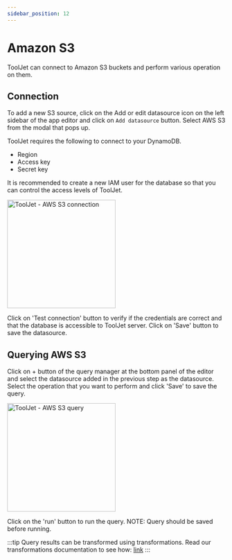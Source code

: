```yaml
---
sidebar_position: 12
---
```


# Amazon S3

ToolJet can connect to Amazon S3 buckets and perform various operation on them.

## Connection

To add a new S3 source, click on the Add or edit datasource icon on the left sidebar of the app editor and click on `Add datasource` button. Select AWS S3 from the modal that pops up.

ToolJet requires the following to connect to your DynamoDB.

- Region
- Access key
- Secret key

It is recommended to create a new IAM user for the database so that you can control the access levels of ToolJet.

<img src="/img/datasource-reference/aws-s3-connect.png" alt="ToolJet - AWS S3 connection" height="250"/>

Click on 'Test connection' button to verify if the credentials are correct and that the database is accessible to ToolJet server. Click on 'Save' button to save the datasource.

## Querying AWS S3

Click on + button of the query manager at the bottom panel of the editor and select the datasource added in the previous step as the datasource. Select the operation that you want to perform and click 'Save' to save the query.

<img src="/img/datasource-reference/aws-s3-query.png" alt="ToolJet - AWS S3 query" height="250"/>

Click on the 'run' button to run the query. NOTE: Query should be saved before running.

:::tip
Query results can be transformed using transformations. Read our transformations documentation to see how: [link](/docs/tutorial/transformations)
:::
